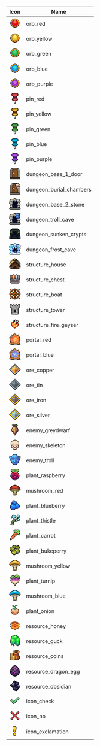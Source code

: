 | Icon | Name |
|---|---|
| ![](https://raw.githubusercontent.com/TheOllix/PixelMapIcons/refs/heads/main/config/MoreMapPins/1.png) | orb_red |
| ![](https://raw.githubusercontent.com/TheOllix/PixelMapIcons/refs/heads/main/config/MoreMapPins/2.png) | orb_yellow |
| ![](https://raw.githubusercontent.com/TheOllix/PixelMapIcons/refs/heads/main/config/MoreMapPins/3.png) | orb_green |
| ![](https://raw.githubusercontent.com/TheOllix/PixelMapIcons/refs/heads/main/config/MoreMapPins/4.png) | orb_blue |
| ![](https://raw.githubusercontent.com/TheOllix/PixelMapIcons/refs/heads/main/config/MoreMapPins/5.png) | orb_purple |
| ![](https://raw.githubusercontent.com/TheOllix/PixelMapIcons/refs/heads/main/config/MoreMapPins/6.png) | pin_red |
| ![](https://raw.githubusercontent.com/TheOllix/PixelMapIcons/refs/heads/main/config/MoreMapPins/7.png) | pin_yellow |
| ![](https://raw.githubusercontent.com/TheOllix/PixelMapIcons/refs/heads/main/config/MoreMapPins/8.png) | pin_green |
| ![](https://raw.githubusercontent.com/TheOllix/PixelMapIcons/refs/heads/main/config/MoreMapPins/9.png) | pin_blue |
| ![](https://raw.githubusercontent.com/TheOllix/PixelMapIcons/refs/heads/main/config/MoreMapPins/10.png) | pin_purple |
| ![](https://raw.githubusercontent.com/TheOllix/PixelMapIcons/refs/heads/main/config/MoreMapPins/21.png) | dungeon_base_1_door |
| ![](https://raw.githubusercontent.com/TheOllix/PixelMapIcons/refs/heads/main/config/MoreMapPins/22.png) | dungeon_burial_chambers |
| ![](https://raw.githubusercontent.com/TheOllix/PixelMapIcons/refs/heads/main/config/MoreMapPins/23.png) | dungeon_base_2_stone |
| ![](https://raw.githubusercontent.com/TheOllix/PixelMapIcons/refs/heads/main/config/MoreMapPins/24.png) | dungeon_troll_cave |
| ![](https://raw.githubusercontent.com/TheOllix/PixelMapIcons/refs/heads/main/config/MoreMapPins/25.png) | dungeon_sunken_crypts |
| ![](https://raw.githubusercontent.com/TheOllix/PixelMapIcons/refs/heads/main/config/MoreMapPins/26.png) | dungeon_frost_cave |
| ![](https://raw.githubusercontent.com/TheOllix/PixelMapIcons/refs/heads/main/config/MoreMapPins/61.png) | structure_house |
| ![](https://raw.githubusercontent.com/TheOllix/PixelMapIcons/refs/heads/main/config/MoreMapPins/62.png) | structure_chest |
| ![](https://raw.githubusercontent.com/TheOllix/PixelMapIcons/refs/heads/main/config/MoreMapPins/63.png) | structure_boat |
| ![](https://raw.githubusercontent.com/TheOllix/PixelMapIcons/refs/heads/main/config/MoreMapPins/64.png) | structure_tower |
| ![](https://raw.githubusercontent.com/TheOllix/PixelMapIcons/refs/heads/main/config/MoreMapPins/65.png) | structure_fire_geyser |
| ![](https://raw.githubusercontent.com/TheOllix/PixelMapIcons/refs/heads/main/config/MoreMapPins/81.png) | portal_red |
| ![](https://raw.githubusercontent.com/TheOllix/PixelMapIcons/refs/heads/main/config/MoreMapPins/82.png) | portal_blue |
| ![](https://raw.githubusercontent.com/TheOllix/PixelMapIcons/refs/heads/main/config/MoreMapPins/101.png) | ore_copper |
| ![](https://raw.githubusercontent.com/TheOllix/PixelMapIcons/refs/heads/main/config/MoreMapPins/102.png) | ore_tin |
| ![](https://raw.githubusercontent.com/TheOllix/PixelMapIcons/refs/heads/main/config/MoreMapPins/103.png) | ore_iron |
| ![](https://raw.githubusercontent.com/TheOllix/PixelMapIcons/refs/heads/main/config/MoreMapPins/104.png) | ore_silver |
| ![](https://raw.githubusercontent.com/TheOllix/PixelMapIcons/refs/heads/main/config/MoreMapPins/201.png) | enemy_greydwarf |
| ![](https://raw.githubusercontent.com/TheOllix/PixelMapIcons/refs/heads/main/config/MoreMapPins/202.png) | enemy_skeleton |
| ![](https://raw.githubusercontent.com/TheOllix/PixelMapIcons/refs/heads/main/config/MoreMapPins/203.png) | enemy_troll |
| ![](https://raw.githubusercontent.com/TheOllix/PixelMapIcons/refs/heads/main/config/MoreMapPins/301.png) | plant_raspberry |
| ![](https://raw.githubusercontent.com/TheOllix/PixelMapIcons/refs/heads/main/config/MoreMapPins/302.png) | mushroom_red |
| ![](https://raw.githubusercontent.com/TheOllix/PixelMapIcons/refs/heads/main/config/MoreMapPins/303.png) | plant_blueberry |
| ![](https://raw.githubusercontent.com/TheOllix/PixelMapIcons/refs/heads/main/config/MoreMapPins/304.png) | plant_thistle |
| ![](https://raw.githubusercontent.com/TheOllix/PixelMapIcons/refs/heads/main/config/MoreMapPins/305.png) | plant_carrot |
| ![](https://raw.githubusercontent.com/TheOllix/PixelMapIcons/refs/heads/main/config/MoreMapPins/306.png) | plant_bukeperry |
| ![](https://raw.githubusercontent.com/TheOllix/PixelMapIcons/refs/heads/main/config/MoreMapPins/307.png) | mushroom_yellow |
| ![](https://raw.githubusercontent.com/TheOllix/PixelMapIcons/refs/heads/main/config/MoreMapPins/308.png) | plant_turnip |
| ![](https://raw.githubusercontent.com/TheOllix/PixelMapIcons/refs/heads/main/config/MoreMapPins/309.png) | mushroom_blue |
| ![](https://raw.githubusercontent.com/TheOllix/PixelMapIcons/refs/heads/main/config/MoreMapPins/310.png) | plant_onion |
| ![](https://raw.githubusercontent.com/TheOllix/PixelMapIcons/refs/heads/main/config/MoreMapPins/401.png) | resource_honey |
| ![](https://raw.githubusercontent.com/TheOllix/PixelMapIcons/refs/heads/main/config/MoreMapPins/402.png) | resource_guck |
| ![](https://raw.githubusercontent.com/TheOllix/PixelMapIcons/refs/heads/main/config/MoreMapPins/403.png) | resource_coins |
| ![](https://raw.githubusercontent.com/TheOllix/PixelMapIcons/refs/heads/main/config/MoreMapPins/404.png) | resource_dragon_egg |
| ![](https://raw.githubusercontent.com/TheOllix/PixelMapIcons/refs/heads/main/config/MoreMapPins/405.png) | resource_obsidian |
| ![](https://raw.githubusercontent.com/TheOllix/PixelMapIcons/refs/heads/main/config/MoreMapPins/901.png) | icon_check |
| ![](https://raw.githubusercontent.com/TheOllix/PixelMapIcons/refs/heads/main/config/MoreMapPins/902.png) | icon_no |
| ![](https://raw.githubusercontent.com/TheOllix/PixelMapIcons/refs/heads/main/config/MoreMapPins/903.png) | icon_exclamation |

